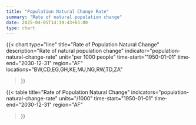 ```yaml
---
title: "Population Natural Change Rate"
summary: "Rate of natural population change"
date: 2025-04-05T14:19:43+03:00
type: chart
---
```


{{< chart
    type="line"
    title="Rate of Population Natural Change"
    description="Rate of natural population change"
    indicator="population-natural-change-rate"
    unit="per 1000 people"
    time-start="1950-01-01"
    time-end="2030-12-31"
    region="AF"
    locations="BW,CD,EG,GH,KE,MU,NG,RW,TD,ZA"
>}}

{{< table
    title="Rate of Population Natural Change"
    indicators="population-natural-change-rate"
    units="/1000"
    time-start="1950-01-01"
    time-end="2030-12-31"
    region="AF"
>}}

